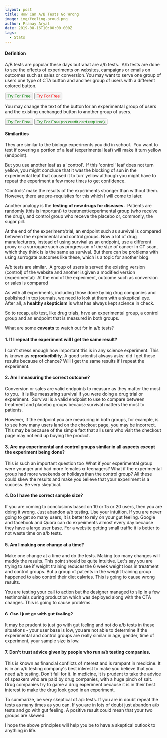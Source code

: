```yaml
---
layout: post
title: How Can A/B Tests Go Wrong
image: img/feeling-proud.png
author: Pranay Aryal
date: 2019-08-16T10:00:00.000Z
tags:
  - Stats
---
```


#### Definition
A/B tests are popular these days but what are a/b tests.  A/b tests are done to see the effects of experiments on websites, campaigns or emails on outcomes such as sales or conversion.  You may want to serve one group of users one type of CTA button and another group of users with a different colored button.

  <button style="color: green; align:left;">Try For Free</button> <button style="color: red; align: right;">Try For Free</button>

You may change the text of the button for an experimental group of users and the existing unchanged button to another group of users.

<button style="color: green; align:left;">Try For Free</button> <button style="color: green; align: right;">Try For Free (no credit card required)</button>

#### Similarities  
They are similar to the biology experiments you did in school.  You want to test if covering a portion of a leaf (experimental leaf) will make it turn yellow (endpoint).  

But you use another leaf as a 'control'.  If this 'control' leaf does not turn yellow, you might conclude that it was the blocking of sun in the experimental leaf that caused it to turn yellow although you might have to repeat the experiment a few more times to get confidence.

'Controls' make the results of the experiments stronger than without them. However, there are pre-requisites for this which I will come to later.

Another analogy is the <strong>testing of new drugs for diseases.</strong>  Patients are randomly (this is important) to treatment/experimental group (who receive the drug),  and control group who receive the placebo or, commonly, the sugar pill.  

At the end of the experiment/trial, an endpoint such as survival is compared between the experimental and control groups. Now a lot of drug manufacturers, instead of using survival as an endpoint, use a different proxy or a surrogate such as progression of the size of cancer in CT scan, which they think is is the same as survival. But there can be problems with using surrogate outcomes like these, which is a topic for another blog.

A/b tests are similar.  A group of users is served the existing version (control) of the website and another is given a modified version (experimental)  At the end of the experiment, outcome such as conversion or sales is compared

As with all experiments, including those done by big drug companies and published in top journals, we need to look at them with a skeptical eye.  After all, a <strong>healthy skepticism</strong> is what has always kept science in check.

So to recap, a/b test, like drug trials,  have an experimental group, a control group and an endpoint that is measured in both groups.

What are some <strong>caveats</strong> to watch out for in a/b tests?

#### 1. If I repeat the experiment will I get the same result?
I can't stress enough how important this is in any science experiment.  This is known as <strong>reproducibility</strong>.  A good scientist always asks: did I get these results because of chance?  Will I get the same results if I repeat the experiment. 

#### 2. Am I measuring the correct outcome?

Conversion or sales are valid endpoints to measure as they matter the most to you.  It is like measuring survival if you were doing a drug trial or experiment.  Survival is a valid endpoint to use to compare between treatment and placebo groups because survival matters the most to patients.  

However, if the endpoint you are measuring in both groups, for example,  is to see how many users land on the checkout page, you may be incorrect.  This may be because of the simple fact that all users who visit the checkout page may not end up buying the product.


#### 3. Are my experimental and control groups similar in all aspects except the experiment being done?
This is such an important question too.  What if your experimental group were younger and had more females or teenagers? What if the experimental group had more weekends or holidays than the control group?  All these could skew the results and make you believe that your experiment is a success.  Be very skeptical.

#### 4. Do I have the correct sample size?
If you are coming to conclusions based on 10 or 15 or 20 users, then you are doing it wrong.  Just abandon a/b testing. Use your intuition.  If you are never going to get so many users, it is better to rely on your gut feeling.  Google and facebook and Quora can do experiments almost every day because they have a large user base.  For a website getting small traffic it is better to not waste time on a/b tests.

#### 5. Am I making one change at a time?
Make one change at a time and do the tests.  Making too many changes will muddy the results.  This point should be quite intuitive.  Let's say you are trying to see if weight training reduces the 6 week weight loss in treatment and control groups.  But a group of patients in the weight training group happened to also control their diet calories.  This is going to cause wrong results.

You are testing your call to action but the designer managed to slip in a few testimonials during production which was deployed along with the CTA changes.  This is going to cause problems.

#### 6. Can I just go with gut feeling?
It may be prudent to just go with gut feeling and not do a/b tests in these situations - your user base is low, you are not able to determine if the experimental and control groups are really similar in age, gender, time of experiment, your sample size is low.

#### 7. Don't trust advice given by people who run a/b testing companies.
This is known as financial conflicts of interest and is rampant in medicine.  It is in an a/b testing company's best interest to make you believe that you need a/b testing.  Don't fall for it.  In medicine, it is prudent to take the advice of speakers who are paid by drug companies, with a huge pinch of salt.  Drug companies try to game a drug experiment because it is in their best interest to make the drug look good in an experiment.

To summarize, be very skeptical of a/b tests.  If you are in doubt repeat the tests as many times as you can.  If you are in lots of doubt just abandon a/b tests and go with gut feeling.  A positive result could mean that your two groups are skewed.

I hope the above principles will help you be to have a skeptical outlook to anything in life.